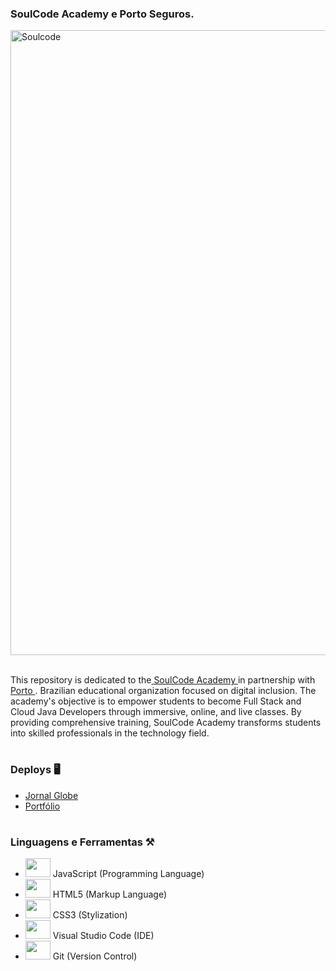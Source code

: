 <link rel="stylesheet" href="https://cdn.jsdelivr.net/gh/devicons/devicon@v2.15.1/devicon.min.css">

<h3>SoulCode Academy e Porto Seguros.</h3>

<img width="1000px" src="https://i.imgur.com/H80get6.jpg" title="Soulcode"/>
<br>
<br>
<p>This repository is dedicated to the<a href="https://soulcode.com/"> SoulCode Academy </a>in partnership with<a href="https://www.portoseguro.com.br/"> Porto </a>. Brazilian educational organization focused on digital inclusion. The academy's objective is to empower students to become Full Stack and Cloud Java Developers through immersive, online, and live classes. By providing comprehensive training, SoulCode Academy transforms students into skilled professionals in the technology field.</p>

#

### **Deploys** 🖥️

-   [Jornal Globe](https://domlucaz.github.io/Exercises_of_SoulCode/JornalGlobe/index.html)
-   [Portfólio](https://domlucaz.github.io/Exercises_of_SoulCode/Portfolio/index.html)

#

### **Linguagens e Ferramentas** ⚒️

-   <img src="https://cdn.jsdelivr.net/gh/devicons/devicon/icons/javascript/javascript-original.svg" height="30" width="40"/> JavaScript (Programming Language)
-   <img src="https://cdn.jsdelivr.net/gh/devicons/devicon/icons/html5/html5-original.svg" height="30" width="40"/> HTML5 (Markup Language)
-   <img src="https://cdn.jsdelivr.net/gh/devicons/devicon/icons/css3/css3-original.svg" height="30" width="40"/> CSS3 (Stylization)
-   <img src="https://cdn.jsdelivr.net/gh/devicons/devicon/icons/vscode/vscode-original.svg" height="30" width="40"/> Visual Studio Code (IDE)
-   <img src="https://cdn.jsdelivr.net/gh/devicons/devicon/icons/git/git-original.svg" height="30" width="40"/> Git (Version Control)

